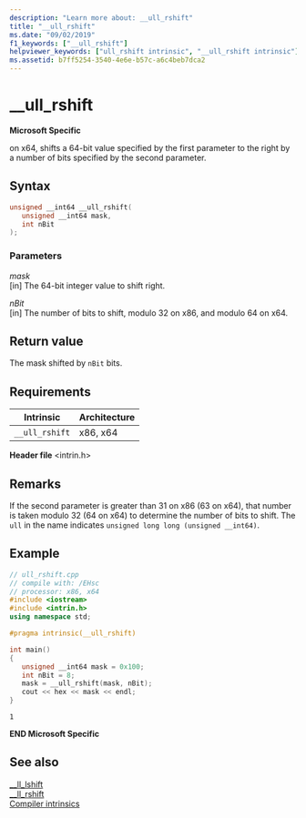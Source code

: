 ```yaml
---
description: "Learn more about: __ull_rshift"
title: "__ull_rshift"
ms.date: "09/02/2019"
f1_keywords: ["__ull_rshift"]
helpviewer_keywords: ["ull_rshift intrinsic", "__ull_rshift intrinsic"]
ms.assetid: b7ff5254-3540-4e6e-b57c-a6c4beb7dca2
---
```

# __ull_rshift

**Microsoft Specific**

on x64, shifts a 64-bit value specified by the first parameter to the right by a number of bits specified by the second parameter.

## Syntax

```C
unsigned __int64 __ull_rshift(
   unsigned __int64 mask,
   int nBit
);
```

### Parameters

*mask*\
[in] The 64-bit integer value to shift right.

*nBit*\
[in] The number of bits to shift, modulo 32 on x86, and modulo 64 on x64.

## Return value

The mask shifted by `nBit` bits.

## Requirements

|Intrinsic|Architecture|
|---------------|------------------|
|`__ull_rshift`|x86, x64|

**Header file** \<intrin.h>

## Remarks

If the second parameter is greater than 31 on x86 (63 on x64), that number is taken modulo 32 (64 on x64) to determine the number of bits to shift. The `ull` in the name indicates `unsigned long long (unsigned __int64)`.

## Example

```cpp
// ull_rshift.cpp
// compile with: /EHsc
// processor: x86, x64
#include <iostream>
#include <intrin.h>
using namespace std;

#pragma intrinsic(__ull_rshift)

int main()
{
   unsigned __int64 mask = 0x100;
   int nBit = 8;
   mask = __ull_rshift(mask, nBit);
   cout << hex << mask << endl;
}
```

```Output
1
```

**END Microsoft Specific**

## See also

[__ll_lshift](../intrinsics/ll-lshift.md)\
[__ll_rshift](../intrinsics/ll-rshift.md)\
[Compiler intrinsics](../intrinsics/compiler-intrinsics.md)
